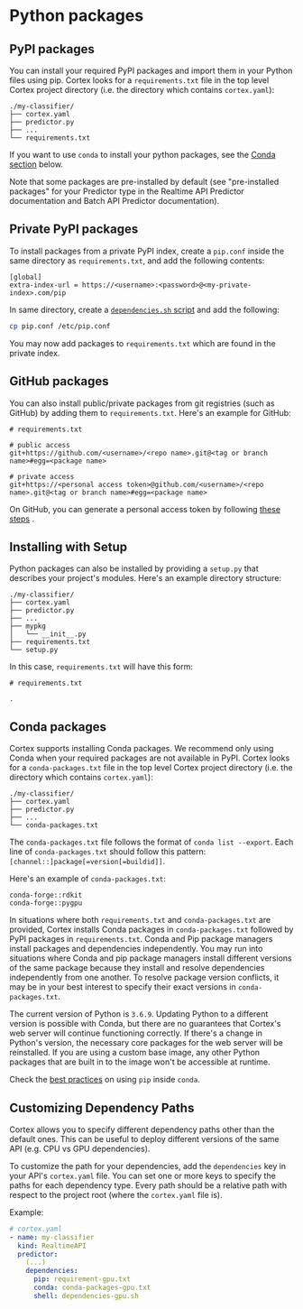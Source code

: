 # Python packages

## PyPI packages

You can install your required PyPI packages and import them in your Python files using pip. Cortex looks for
a `requirements.txt` file in the top level Cortex project directory (i.e. the directory which contains `cortex.yaml`):

```text
./my-classifier/
├── cortex.yaml
├── predictor.py
├── ...
└── requirements.txt
```

If you want to use `conda` to install your python packages, see the [Conda section](#conda-packages) below.

Note that some packages are pre-installed by default (see "pre-installed packages" for your Predictor type in the
Realtime API Predictor documentation and Batch API Predictor documentation).

## Private PyPI packages

To install packages from a private PyPI index, create a `pip.conf` inside the same directory as `requirements.txt`, and
add the following contents:

```text
[global]
extra-index-url = https://<username>:<password>@<my-private-index>.com/pip
```

In same directory, create a [`dependencies.sh` script](system-packages.md) and add the following:

```bash
cp pip.conf /etc/pip.conf
```

You may now add packages to `requirements.txt` which are found in the private index.

## GitHub packages

You can also install public/private packages from git registries (such as GitHub) by adding them to `requirements.txt`.
Here's an example for GitHub:

```text
# requirements.txt

# public access
git+https://github.com/<username>/<repo name>.git@<tag or branch name>#egg=<package name>

# private access
git+https://<personal access token>@github.com/<username>/<repo name>.git@<tag or branch name>#egg=<package name>
```

On GitHub, you can generate a personal access token by
following [these steps](https://help.github.com/en/github/authenticating-to-github/creating-a-personal-access-token-for-the-command-line)
.

## Installing with Setup

Python packages can also be installed by providing a `setup.py` that describes your project's modules. Here's an example
directory structure:

```text
./my-classifier/
├── cortex.yaml
├── predictor.py
├── ...
├── mypkg
│   └── __init__.py
├── requirements.txt
└── setup.py
```

In this case, `requirements.txt` will have this form:

```text
# requirements.txt

.
```

## Conda packages

Cortex supports installing Conda packages. We recommend only using Conda when your required packages are not available
in PyPI. Cortex looks for a `conda-packages.txt` file in the top level Cortex project directory (i.e. the directory
which contains `cortex.yaml`):

```text
./my-classifier/
├── cortex.yaml
├── predictor.py
├── ...
└── conda-packages.txt
```

The `conda-packages.txt` file follows the format of `conda list --export`. Each line of `conda-packages.txt` should
follow this pattern: `[channel::]package[=version[=buildid]]`.

Here's an example of `conda-packages.txt`:

```text
conda-forge::rdkit
conda-forge::pygpu
```

In situations where both `requirements.txt` and `conda-packages.txt` are provided, Cortex installs Conda packages
in `conda-packages.txt` followed by PyPI packages in `requirements.txt`. Conda and Pip package managers install packages
and dependencies independently. You may run into situations where Conda and pip package managers install different
versions of the same package because they install and resolve dependencies independently from one another. To resolve
package version conflicts, it may be in your best interest to specify their exact versions in `conda-packages.txt`.

The current version of Python is `3.6.9`. Updating Python to a different version is possible with Conda, but there are
no guarantees that Cortex's web server will continue functioning correctly. If there's a change in Python's version, the
necessary core packages for the web server will be reinstalled. If you are using a custom base image, any other Python
packages that are built in to the image won't be accessible at runtime.

Check the [best practices](https://www.anaconda.com/using-pip-in-a-conda-environment/) on using `pip` inside `conda`.

## Customizing Dependency Paths

Cortex allows you to specify different dependency paths other than the default ones. This can be useful to deploy
different versions of the same API (e.g. CPU vs GPU dependencies).

To customize the path for your dependencies, add the `dependencies` key in your API's `cortex.yaml` file. You can set
one or more keys to specify the paths for each dependency type. Every path should be a relative path with respect to the
project root (where the `cortex.yaml` file is).

Example:

```yaml
# cortex.yaml
- name: my-classifier
  kind: RealtimeAPI
  predictor:
    (...)
    dependencies:
      pip: requirement-gpu.txt
      conda: conda-packages-gpu.txt
      shell: dependencies-gpu.sh
```

